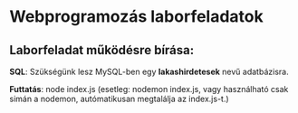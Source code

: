 # Webprogramozás laborfeladatok

## Laborfeladat működésre bírása:

**SQL**: Szükségünk lesz MySQL-ben egy **lakashirdetesek** nevű adatbázisra.

**Futtatás**: node index.js (esetleg: nodemon index.js, vagy használható csak simán a nodemon, autómatikusan megtalálja az index.js-t.)